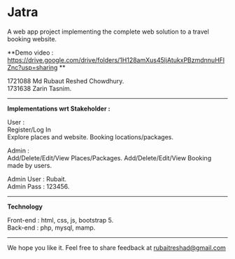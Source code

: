# Jatra 

A web app project implementing the complete web solution to a travel booking website.

**Demo video : https://drive.google.com/drive/folders/1H128amXus45ljAtukxPBzmdnnuHFlZnc?usp=sharing **

1721088 Md Rubaut Reshed Chowdhury.   
1731638 Zarin Tasnim. 

-----------

**Implementations wrt Stakeholder :**

User :  
Register/Log In  
Explore places and website. 
Booking locations/packages. 

Admin :  
Add/Delete/Edit/View Places/Packages. 
Add/Delete/Edit/View Booking made by users.  

Admin User : Rubait.   
Admin Pass : 123456.    

--------------

**Technology**

Front-end : html, css, js, bootstrap 5.   
Back-end : php, mysql, mamp. 

---------------

We hope you like it. Feel free to share feedback at rubaitreshad@gmail.com  

